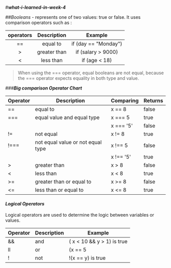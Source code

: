 #***_what-i-learned-in-week-4_***

##*_Booleans_* - represents one of two values: true or false.
It uses comparison operators such as :

| operators   |    Description   | Example |
|:----------:|:--------:|:------:|
| ==|  equal to | 	if (day == "Monday") |
| > |    greater than  |   if (salary > 9000)|
| <| less than | if (age < 18)   |
    
>When using the === operator, equal booleans are not equal, because the === operator expects equality in both type and value.


###**_Big comparison Operator Chart_**

| Operator  | Description  | Comparing | Returns  |
|---|---|---|---|
|  == | equal to  |  x == 8 | false   |
| ===  | equal value and equal type  | x === 5  | true   |
|	    |				      |x === '5'	    |  false  |
| !=  |  not equal | x != 8  | true  |
|  !=== | not equal value or not equal type  | x !== 5  | false  |
|		|								|x !== '5'    | true|
| >  | greater than  |  x > 8 | false  |
| <  |  less than |  x < 8 | true  |
|  >= | greater than or equal to  |  x >= 8 |  false |
| <=  | less than or equal to | x <= 8 | true|

#### **_Logical Operators_** 
Logical operators are used to determine the logic between variables or values.

| Operator | Description | Example|
| --- | --- | ---| 
| && | and | ( x < 10 && y > 1) is true |
|  ll | or | (x == 5 || y == 5) is false|
| ! | not | !(x == y) is true|


